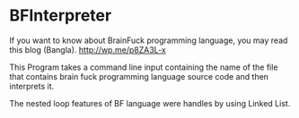 # BFInterpreter

If you want to know about BrainFuck programming language, you may read this blog (Bangla).
http://wp.me/p8ZA3L-x

This Program takes a command line input containing the name of the file that contains brain fuck programming language source code and then interprets it. 

The nested loop features of BF language were handles by using Linked List.
